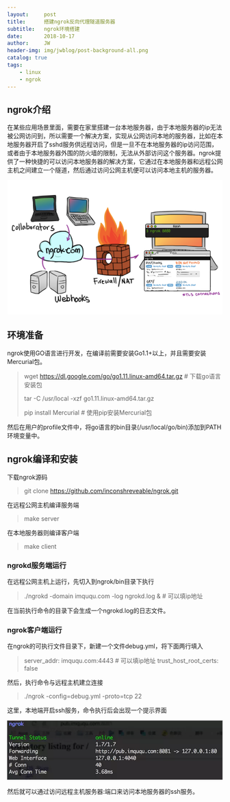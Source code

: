 ```yaml
---
layout:     post
title:      搭建ngrok反向代理隧道服务器
subtitle:   ngrok环境搭建
date:       2018-10-17
author:     JW
header-img: img/jwblog/post-background-all.png
catalog: true
tags:
    - linux 
    - ngrok 
---
```


## ngrok介绍

在某些应用场景里面，需要在家里搭建一台本地服务器，由于本地服务器的ip无法被公网访问到，所以需要一个解决方案，实现从公网访问本地的服务器，比如在本地服务器开启了sshd服务供远程访问，但是一旦不在本地服务器的ip访问范围，或者由于本地服务器外围的防火墙的限制，无法从外部访问这个服务器。ngrok提供了一种快捷的可以访问本地服务器的解决方案，它通过在本地服务器和远程公网主机之间建立一个隧道，然后通过访问公网主机便可以访问本地主机的服务器。

![](img/jwblog/post-ngrokd.png)


## 环境准备

ngrok使用GO语言进行开发，在编译前需要安装Go1.1+以上，并且需要安装Mercurial包。
> wget https://dl.google.com/go/go1.11.linux-amd64.tar.gz # 下载go语言安装包
> 
> tar -C /usr/local -xzf go1.11.linux-amd64.tar.gz
> 
> pip install Mercurial # 使用pip安装Mercurial包

然后在用户的profile文件中，将go语言的bin目录(/usr/local/go/bin)添加到PATH环境变量中。

## ngrok编译和安装
下载ngrok源码
> git clone https://github.com/inconshreveable/ngrok.git

在远程公网主机编译服务端
> make server

在本地服务器则编译客户端
> make client

### ngrokd服务端运行
在远程公网主机上运行，先切入到ngrok/bin目录下执行
> ./ngrokd -domain imququ.com -log ngrokd.log & # 可以填ip地址

在当前执行命令的目录下会生成一个ngrokd.log的日志文件。

### ngrok客户端运行
在ngrok的可执行文件目录下，新建一个文件debug.yml，将下面两行填入
> server_addr: imququ.com:4443 # 可以填ip地址
> trust_host_root_certs: false

然后，执行命令与远程主机建立连接
> ./ngrok -config=debug.yml -proto=tcp 22

这里，本地端开启ssh服务，命令执行后会出现一个提示界面

![](img/jwblog/post-ngrok-client.png)

然后就可以通过访问远程主机服务器:端口来访问本地服务器的ssh服务。
